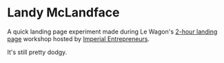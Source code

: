 # Landy McLandface

A quick landing page experiment made during Le Wagon's [2-hour landing page](http://lewagon.github.io/landing/) workshop hosted by [Imperial Entrepreneurs](https://www.union.ic.ac.uk/scc/entrepreneurs/).

It's still pretty dodgy.
